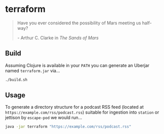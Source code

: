 # terraform

> Have you ever considered the possibility of Mars meeting us half-way?
>
> \- Arthur C. Clarke in _The Sands of Mars_

## Build

Assuming Clojure is available in your `PATH` you can generate an Uberjar named `terraform.jar` via...

```bash
./build.sh
```

## Usage

To generate a directory structure for a podcast RSS feed (located at `https://example.com/rss/podcast.rss`) suitable for ingestion into `station` or jettison by `escape-pod` we would run...

```bash
java -jar terraform "https://example.com/rss/podcast.rss"
```
